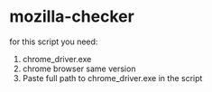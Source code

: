 ﻿# mozilla-checker
for this script you need:
1. chrome_driver.exe
2. chrome browser same version
3. Paste full path to chrome_driver.exe in the script

